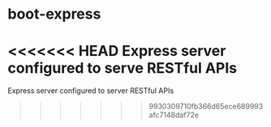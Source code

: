 boot-express
============

<<<<<<< HEAD
Express server configured to serve RESTful APIs
=======
Express server configured to server RESTful APIs
>>>>>>> 9930309710fb366d65ece689993afc7148daf72e
